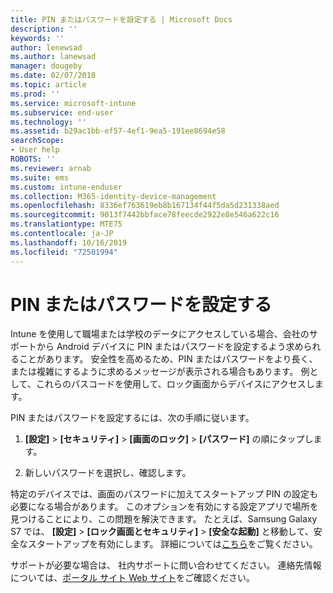 ```yaml
---
title: PIN またはパスワードを設定する | Microsoft Docs
description: ''
keywords: ''
author: lenewsad
ms.author: lanewsad
manager: dougeby
ms.date: 02/07/2018
ms.topic: article
ms.prod: ''
ms.service: microsoft-intune
ms.subservice: end-user
ms.technology: ''
ms.assetid: b29ac1bb-ef57-4ef1-9ea5-191ee8694e58
searchScope:
- User help
ROBOTS: ''
ms.reviewer: arnab
ms.suite: ems
ms.custom: intune-enduser
ms.collection: M365-identity-device-management
ms.openlocfilehash: 8336ef763619eb8b167134f44f5da5d231338aed
ms.sourcegitcommit: 9013f7442bbface78feecde2922e8e546a622c16
ms.translationtype: MTE75
ms.contentlocale: ja-JP
ms.lasthandoff: 10/16/2019
ms.locfileid: "72501994"
---
```

# <a name="set-your-pin-or-password"></a>PIN またはパスワードを設定する

Intune を使用して職場または学校のデータにアクセスしている場合、会社のサポートから Android デバイスに PIN またはパスワードを設定するよう求められることがあります。 安全性を高めるため、PIN またはパスワードをより長く、または複雑にするように求めるメッセージが表示される場合もあります。 例として、これらのパスコードを使用して、ロック画面からデバイスにアクセスします。

PIN またはパスワードを設定するには、次の手順に従います。

1. **[設定]**  >  **[セキュリティ]**  >  **[画面のロック]**  >  **[パスワード]** の順にタップします。

2. 新しいパスワードを選択し、確認します。

特定のデバイスでは、画面のパスワードに加えてスタートアップ PIN の設定も必要になる場合があります。 このオプションを有効にする設定アプリで場所を見つけることにより、この問題を解決できます。 たとえば、Samsung Galaxy S7 では、 **[設定]**  >  **[ロック画面とセキュリティ]**  >  **[安全な起動]** と移動して、安全なスタートアップを有効にします。 詳細については[こちら](/intune-user-help/your-device-appears-encrypted-but-cp-says-otherwise-android)をご覧ください。 

サポートが必要な場合は、 社内サポートに問い合わせてください。 連絡先情報については、[ポータル サイト Web サイト](https://go.microsoft.com/fwlink/?linkid=2010980)をご確認ください。
